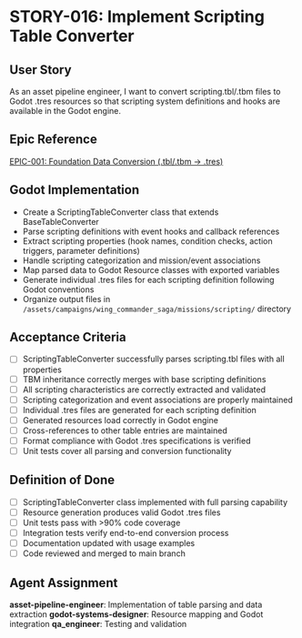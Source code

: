 # STORY-016: Implement Scripting Table Converter

## User Story
As an asset pipeline engineer, I want to convert scripting.tbl/.tbm files to Godot .tres resources so that scripting system definitions and hooks are available in the Godot engine.

## Epic Reference
[EPIC-001: Foundation Data Conversion (.tbl/.tbm → .tres)](../epics/EPIC-001-foundation-data-conversion.md)

## Godot Implementation
- Create a ScriptingTableConverter class that extends BaseTableConverter
- Parse scripting definitions with event hooks and callback references
- Extract scripting properties (hook names, condition checks, action triggers, parameter definitions)
- Handle scripting categorization and mission/event associations
- Map parsed data to Godot Resource classes with exported variables
- Generate individual .tres files for each scripting definition following Godot conventions
- Organize output files in `/assets/campaigns/wing_commander_saga/missions/scripting/` directory

## Acceptance Criteria
- [ ] ScriptingTableConverter successfully parses scripting.tbl files with all properties
- [ ] TBM inheritance correctly merges with base scripting definitions
- [ ] All scripting characteristics are correctly extracted and validated
- [ ] Scripting categorization and event associations are properly maintained
- [ ] Individual .tres files are generated for each scripting definition
- [ ] Generated resources load correctly in Godot engine
- [ ] Cross-references to other table entries are maintained
- [ ] Format compliance with Godot .tres specifications is verified
- [ ] Unit tests cover all parsing and conversion functionality

## Definition of Done
- [ ] ScriptingTableConverter class implemented with full parsing capability
- [ ] Resource generation produces valid Godot .tres files
- [ ] Unit tests pass with >90% code coverage
- [ ] Integration tests verify end-to-end conversion process
- [ ] Documentation updated with usage examples
- [ ] Code reviewed and merged to main branch

## Agent Assignment
**asset-pipeline-engineer**: Implementation of table parsing and data extraction
**godot-systems-designer**: Resource mapping and Godot integration
**qa_engineer**: Testing and validation